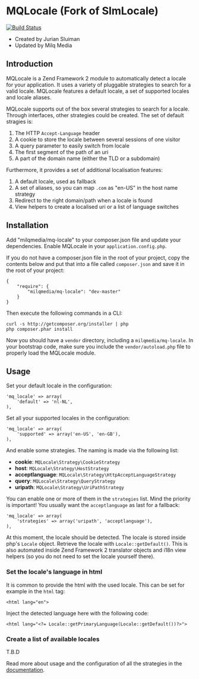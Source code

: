 MQLocale (Fork of SlmLocale)
===
[![Build Status](https://travis-ci.org/milqmedia/mq-locale.svg)](https://travis-ci.org/milqmedia/mq-locale)

- Created by Jurian Sluiman
- Updated by Milq Media

Introduction
------------
MQLocale is a Zend Framework 2 module to automatically detect a locale for your
application. It uses a variety of pluggable strategies to search for a valid
locale. MQLocale features a default locale, a set of supported locales and
locale aliases.

MQLocale supports out of the box several strategies to search for a locale.
Through interfaces, other strategies could be created. The set of default
stragies is:

 1. The HTTP `Accept-Language` header
 2. A cookie to store the locale between several sessions of one visitor
 3. A query parameter to easily switch from locale
 4. The first segment of the path of an uri
 5. A part of the domain name (either the TLD or a subdomain)

Furthermore, it provides a set of additional localisation features:

 1. A default locale, used as fallback
 2. A set of aliases, so you can map `.com` as "en-US" in the host name strategy
 3. Redirect to the right domain/path when a locale is found
 4. View helpers to create a localised uri or a list of language switches

Installation
---
Add "milqmedia/mq-locale" to your composer.json file and update your dependencies. Enable
MQLocale in your `application.config.php`.

If you do not have a composer.json file in the root of your project, copy the
contents below and put that into a file called `composer.json` and save it in
the root of your project:

```
{
    "require": {
        "milqmedia/mq-locale": "dev-master"
    }
}
```

Then execute the following commands in a CLI:

```
curl -s http://getcomposer.org/installer | php
php composer.phar install
```

Now you should have a `vendor` directory, including a `milqmedia/mq-locale`. In your
bootstrap code, make sure you include the `vendor/autoload.php` file to properly
load the MQLocale module.

Usage
---
Set your default locale in the configuration:

```
'mq_locale' => array(
    'default' => 'nl-NL',
),
```

Set all your supported locales in the configuration:

```
'mq_locale' => array(
    'supported' => array('en-US', 'en-GB'),
),
```

And enable some strategies. The naming is made via the following list:

 * **cookie**: `MQLocale\Strategy\CookieStrategy`
 * **host**: `MQLocale\Strategy\HostStrategy`
 * **acceptlanguage**: `MQLocale\Strategy\HttpAcceptLanguageStrategy`
 * **query**: `MQLocale\Strategy\QueryStrategy`
 * **uripath**: `MQLocale\Strategy\UriPathStrategy`

You can enable one or more of them in the `strategies` list. Mind the priority
is important! You usually want the `acceptlanguage` as last for a fallback:

```
'mq_locale' => array(
    'strategies' => array('uripath', 'acceptlanguage'),
),
```

At this moment, the locale should be detected. The locale is stored inside php's
`Locale` object. Retrieve the locale with `Locale::getDefault()`. This is also
automated inside Zend Framework 2 translator objects and i18n view helpers (so
you do not need to set the locale yourself there).

### Set the locale's language in html
It is common to provide the html with the used locale. This can be set for example
in the `html` tag:

```
<html lang="en">
```

Inject the detected language here with the following code:

```
<html lang="<?= Locale::getPrimaryLanguage(Locale::getDefault())?>">
```

### Create a list of available locales

T.B.D

Read more about usage and the configuration of all the strategies in the
[documentation](docs/1.Introduction.md).
